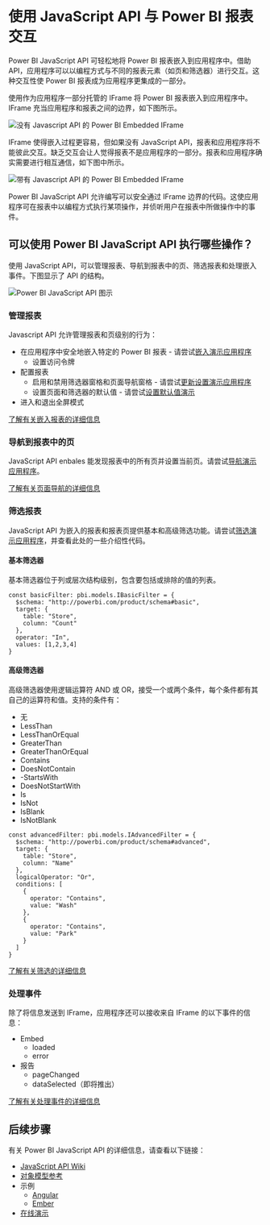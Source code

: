 <properties
   pageTitle="使用 JavaScript API 与报表交互 | Microsoft Azure"
   description="Power BI Embedded，使用 JavaScript API 与报表交互"
   services="power-bi-embedded"
   documentationCenter=""
   authors="mgblythe"
   manager="NA"
   editor=""
   tags=""/>
<tags
   ms.service="power-bi-embedded"
   ms.devlang="NA"
   ms.topic="hero-article"
   ms.tgt_pltfrm="NA"
   ms.workload="powerbi"
   ms.date="08/26/2016"
   ms.author="mblythe"/>

# 使用 JavaScript API 与 Power BI 报表交互

Power BI JavaScript API 可轻松地将 Power BI 报表嵌入到应用程序中。借助 API，应用程序可以以编程方式与不同的报表元素（如页和筛选器）进行交互。这种交互性使 Power BI 报表成为应用程序更集成的一部分。

使用作为应用程序一部分托管的 IFrame 将 Power BI 报表嵌入到应用程序中。IFrame 充当应用程序和报表之间的边界，如下图所示。

![没有 Javascript API 的 Power BI Embedded IFrame](media\powerbi-embedded-interact-with-reports\powerbi-embedded-interact-report-1.png)

IFrame 使得嵌入过程更容易，但如果没有 JavaScript API，报表和应用程序将不能彼此交互。缺乏交互会让人觉得报表不是应用程序的一部分。报表和应用程序确实需要进行相互通信，如下图中所示。

![带有 Javascript API 的 Power BI Embedded IFrame](media\powerbi-embedded-interact-with-reports\powerbi-embedded-interact-report-2.png)

Power BI JavaScript API 允许编写可以安全通过 IFrame 边界的代码。这使应用程序可在报表中以编程方式执行某项操作，并侦听用户在报表中所做操作中的事件。

## 可以使用 Power BI JavaScript API 执行哪些操作？
使用 JavaScript API，可以管理报表、导航到报表中的页、筛选报表和处理嵌入事件。下图显示了 API 的结构。

![Power BI JavaScript API 图示](media\powerbi-embedded-interact-with-reports\powerbi-embedded-interact-report-3.png)


### 管理报表
Javascript API 允许管理报表和页级别的行为：

- 在应用程序中安全地嵌入特定的 Power BI 报表 - 请尝试[嵌入演示应用程序](http://azure-samples.github.io/powerbi-angular-client/#/scenario1)
  - 设置访问令牌
- 配置报表
  - 启用和禁用筛选器窗格和页面导航窗格 - 请尝试[更新设置演示应用程序](http://azure-samples.github.io/powerbi-angular-client/#/scenario6)
  - 设置页面和筛选器的默认值 - 请尝试[设置默认值演示](http://azure-samples.github.io/powerbi-angular-client/#/scenario5)
- 进入和退出全屏模式

[了解有关嵌入报表的详细信息](https://github.com/Microsoft/PowerBI-JavaScript/wiki/Embedding-Basics)


### 导航到报表中的页
JavaScript API enbales 能发现报表中的所有页并设置当前页。请尝试[导航演示应用程序](http://azure-samples.github.io/powerbi-angular-client/#/scenario3)。

[了解有关页面导航的详细信息](https://github.com/Microsoft/PowerBI-JavaScript/wiki/Page-Navigation)

### 筛选报表
JavaScript API 为嵌入的报表和报表页提供基本和高级筛选功能。请尝试[筛选演示应用程序](http://azure-samples.github.io/powerbi-angular-client/#/scenario4)，并查看此处的一些介绍性代码。


#### 基本筛选器
基本筛选器位于列或层次结构级别，包含要包括或排除的值的列表。

```
const basicFilter: pbi.models.IBasicFilter = {
  $schema: "http://powerbi.com/product/schema#basic",
  target: {
    table: "Store",
    column: "Count"
  },
  operator: "In",
  values: [1,2,3,4]
}
```


#### 高级筛选器
高级筛选器使用逻辑运算符 AND 或 OR，接受一个或两个条件，每个条件都有其自己的运算符和值。支持的条件有：

- 无
- LessThan
- LessThanOrEqual
- GreaterThan
- GreaterThanOrEqual
- Contains
- DoesNotContain
- -StartsWith
- DoesNotStartWith
- Is
- IsNot
- IsBlank
- IsNotBlank

```
const advancedFilter: pbi.models.IAdvancedFilter = {
  $schema: "http://powerbi.com/product/schema#advanced",
  target: {
    table: "Store",
    column: "Name"
  },
  logicalOperator: "Or",
  conditions: [
    {
      operator: "Contains",
      value: "Wash"
    },
    {
      operator: "Contains",
      value: "Park"
    }
  ]
}
```
[了解有关筛选的详细信息](https://github.com/Microsoft/PowerBI-JavaScript/wiki/Filters)


### 处理事件
除了将信息发送到 IFrame，应用程序还可以接收来自 IFrame 的以下事件的信息：

- Embed
  - loaded
  - error
- 报告
  - pageChanged
  - dataSelected（即将推出）

[了解有关处理事件的详细信息](https://github.com/Microsoft/PowerBI-JavaScript/wiki/Handling-Events)


## 后续步骤
有关 Power BI JavaScript API 的详细信息，请查看以下链接：

- [JavaScript API Wiki](https://github.com/Microsoft/PowerBI-JavaScript/wiki)
- [对象模型参考](https://microsoft.github.io/powerbi-models/modules/_models_.html)
- 示例
  - [Angular](http://azure-samples.github.io/powerbi-angular-client)
  - [Ember](https://github.com/Microsoft/powerbi-ember)
- [在线演示](https://microsoft.github.io/PowerBI-JavaScript/demo/)

<!---HONumber=AcomDC_0921_2016-->